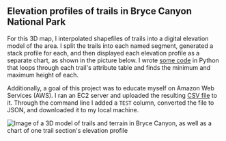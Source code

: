 ## Elevation profiles of trails in Bryce Canyon National Park

For this 3D map, I interpolated shapefiles of trails into a digital elevation model of the area. I split the trails into each named segment, generated a stack profile for each, and then displayed each elevation profile as a separate chart, as shown in the picture below. I wrote [some code](https://github.com/jbelian/bryce/blob/main/find_min_max.ipynb) in Python that loops through each trail's attribute table and finds the minimum and maximum height of each.

Additionally, a goal of this project was to educate myself on Amazon Web Services (AWS). I ran an EC2 server and uploaded the resulting [CSV file](https://github.com/jbelian/bryce/blob/main/trails_min_max_elev.csv) to it. Through the command line I added a `TEST` column, converted the file to JSON, and downloaded it to my local machine.

![Image of a 3D model of trails and terrain in Bryce Canyon, as well as a chart of one trail section's elevation profile](https://user-images.githubusercontent.com/33590262/203166897-d851ec23-004f-490d-8da5-5c7ac47b8673.png)
